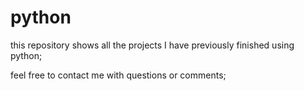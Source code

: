 # python
this repository shows all the projects I have previously finished using python;

feel free to contact me with questions or comments;

